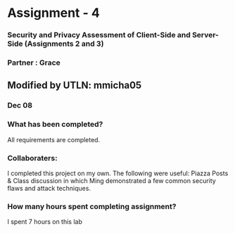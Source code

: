 
# Assignment - 4
### Security and Privacy Assessment of Client-Side and Server-Side (Assignments 2 and 3)
### Partner : Grace

## Modified by UTLN: mmicha05
### Dec 08

### What has been completed?
All requirements are completed. 

### Collaboraters:
I completed this project on my own. The following were useful:
Piazza Posts & Class discussion in which Ming demonstrated a few common security flaws and attack techniques.

### How many hours spent completing assignment?
I spent 7 hours on this lab

